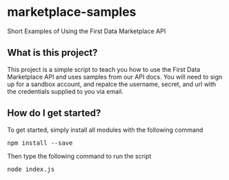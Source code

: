 # marketplace-samples
Short Examples of Using the First Data Marketplace API

## What is this project?
This project is a simple script to teach you how to use the First Data Marketplace API and uses samples from our API docs.  You will need to sign up for a sandbox account, and repalce the username, secret, and url with the credentials supplied to you via email.

## How do I get started?
To get started, simply install all modules with the following command

<pre>
npm install --save
</pre>

Then type the following command to run the script

<pre>
node index.js
</pre>
